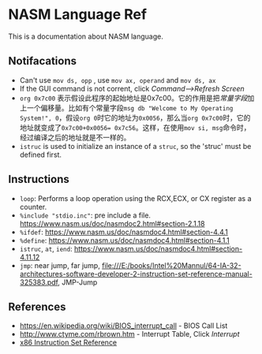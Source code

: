 # NASM Language Ref

This is a documentation about NASM language.

## Notifacations

- Can't use `mov ds, opp` , use `mov ax, operand` and `mov ds, ax`
- If the GUI command is not corrent, click *Command-->Refresh Screen*
- `org 0x7c00` 表示假设此程序的起始地址是0x7c00。它的作用是把*常量字段*加上一个偏移量。比如有个常量字段`msg db "Welcome to My Operating System!", 0`，假设`org 0`时它的地址为`0x0056`，那么当`org 0x7c00`时，它的地址就变成了`0x7c00+0x0056= 0x7c56`。这样，在使用`mov si, msg`命令时，经过编译之后的地址就是不一样的。
- `istruc` is used to initialize an instance of a `struc`, so the 'struc' must be defined first.

## Instructions

- `loop`: Performs a loop operation using the RCX,ECX, or CX register as a counter.
- `%include "stdio.inc"`: pre include a file. <https://www.nasm.us/doc/nasmdoc2.html#section-2.1.18>
- `%ifdef`: <https://www.nasm.us/doc/nasmdoc4.html#section-4.4.1>
- `%define`: <https://www.nasm.us/doc/nasmdoc4.html#section-4.1.1>
- `istruc`, `at`, `iend`: <https://www.nasm.us/doc/nasmdoc4.html#section-4.11.12>
- `jmp`: near jump, far jump, <file:///E:/books/Intel%20Mannul/64-IA-32-architectures-software-developer-2-instruction-set-reference-manual-325383.pdf>, JMP-Jump

## References

- <https://en.wikipedia.org/wiki/BIOS_interrupt_call> - BIOS Call List
- <http://www.ctyme.com/rbrown.htm> - Interrupt Table, Click *Interrupt*
- [x86 Instruction Set Reference](https://c9x.me/x86/)